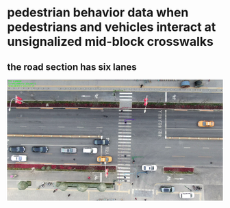 # pedestrian behavior data when pedestrians and vehicles interact at unsignalized mid-block crosswalks
## the road section has six lanes
![lmage text](https://github.com/niuyuchenf/pedestrian-vehicle-intersection-data/blob/master/%E4%BA%BA%E8%A1%8C%E6%A8%AA%E9%81%93%E5%9B%BE%E7%89%87.png)
